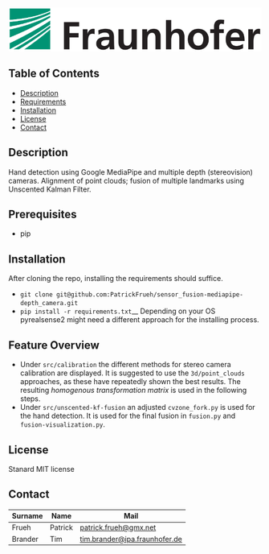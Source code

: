 ![Sensor fusion of multiple depth cameras using kalman filters](https://github.com/PatrickFrueh/sensor_fusion-mediapipe-depth_camera/blob/main/res/Fraunhofer-logo.png)

## Table of Contents

- [Description](#description)
- [Requirements](#prerequisites)
- [Installation](#installation)
- [License](#license)
- [Contact](#contact)

## Description
Hand detection using Google MediaPipe and multiple depth (stereovision) cameras.
Alignment of point clouds; fusion of multiple landmarks using Unscented Kalman Filter.

## Prerequisites
* pip

## Installation
After cloning the repo, installing the requirements should suffice.
* `git clone git@github.com:PatrickFrueh/sensor_fusion-mediapipe-depth_camera.git`
* `pip install -r requirements.txt`__
Depending on your OS pyrealsense2 might need a different approach for the installing process.

## Feature Overview
- Under `src/calibration` the different methods for stereo camera calibration are displayed.
It is suggested to use the `3d/point_clouds` approaches, as these have repeatedly shown the best results.
The resulting *homogenous transformation matrix* is used in the following steps.
- Under `src/unscented-kf-fusion` an adjusted `cvzone_fork.py` is used for the hand detection. It is used for the final fusion in `fusion.py` and `fusion-visualization.py`. 

## License
Stanard MIT license

## Contact

Surname | Name | Mail
--- | --- | ---
Frueh | Patrick | patrick.frueh@gmx.net
Brander | Tim | tim.brander@ipa.fraunhofer.de